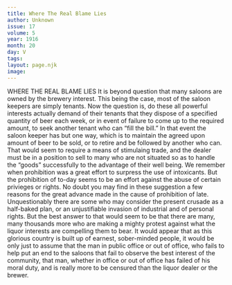 ```yaml
---
title: Where The Real Blame Lies
author: Unknown
issue: 17
volume: 5
year: 1916
month: 20
day: V
tags:
layout: page.njk
image:
---
```

WHERE THE REAL BLAME LIES       It is beyond question that many saloons are owned by the brewery interest. This being the case, most of the saloon keepers are simply tenants. Now the question is, do these all powerful interests actually demand of their tenants that they dispose of a specified quantity of beer each week, or in event of failure to come up to the required amount, to seek another tenant who can “fill the bill.”       In that event the saloon keeper has but one way, which is to maintain the agreed upon amount of beer to be sold, or to retire and be followed by another who can.       That would seem to require a means of stimulaing trade, and the dealer must be in a position to sell to many who are not situated so as to handle the “goods” successfully to the advantage of their well being.       We remember when prohibition was a great effort to surpress the use of intoxicants. But the prohibition of to-day seems to be an effort against the abuse of certain privieges or rights. No doubt you may find in these suggestion a few reasons for the great advance made in the cause of prohibition of late.       Unquestionably there are some who may consider the present crusade as a half-baked plan, or an unjustifiable invasion of industrial and of personal rights. But the best answer to that would seem to be that there are many, many thousands more who are making a mighty protest against what the liquor interests are compelling them to bear.       It would appear that as this glorious country is built up of earnest, sober-minded people, it would be only just to assume that the man in public office or out of office, who fails to help put an end to the saloons that fail to observe the best interest of the community, that man, whether in office or out of office has failed of his moral duty, and is really more to be censured than the liquor dealer or the brewer.    

